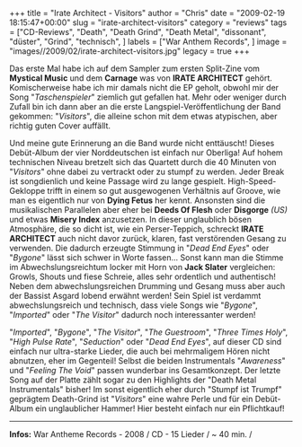 +++
title = "Irate Architect - Visitors"
author = "Chris"
date = "2009-02-19 18:15:47+00:00"
slug = "irate-architect-visitors"
category = "reviews"
tags = ["CD-Reviews", "Death", "Death Grind", "Death Metal", "dissonant", "düster", "Grind", "technisch", ]
labels = ["War Anthem Records", ]
image = "images//2009/02/irate-architect-visitors.jpg"
legacy = true
+++

Das erste Mal habe ich auf dem Sampler zum ersten Split-Zine vom **Mystical Music** und dem **Carnage** was von **IRATE ARCHITECT** gehört. Komischerweise habe ich mir damals nicht die EP geholt, obwohl mir der Song "_Taschenspieler_" ziemlich gut gefallen hat. Mehr oder weniger durch Zufall bin ich dann aber an die erste Langspiel-Veröffentlichung der Band gekommen: "_Visitors_", die alleine schon mit dem etwas atypischen, aber richtig guten Cover auffällt.

Und meine gute Erinnerung an die Band wurde nicht enttäuscht! Dieses Debüt-Album der vier Norddeutschen ist einfach nur Oberliga! Auf hohem technischen Niveau bretzelt sich das Quartett durch die 40 Minuten von "_Visitors_" ohne dabei zu vertrackt oder zu stumpf zu werden. Jeder Break ist songdienlich und keine Passage wird zu lange gespielt. High-Speed-Gekloppe trifft in einem so gut ausgewogenen Verhältnis auf Groove, wie man es eigentlich nur von **Dying Fetus** her kennt. Ansonsten sind die musikalischen Parallelen aber eher bei **Deeds Of Flesh** oder **Disgorge** _(US)_ und etwas **Misery Index** anzusetzen.
In dieser unglaublich bösen Atmosphäre, die so dicht ist, wie ein Perser-Teppich, schreckt **IRATE ARCHITECT** auch nicht davor zurück, klaren, fast verstörenden Gesang zu verwenden. Die dadurch erzeugte Stimmung in "_Dead End Eyes_" oder "_Bygone_" lässt sich schwer in Worte fassen...
Sonst kann man die Stimme im Abwechslungsreichtum locker mit Horn von **Jack Slater** vergleichen: Growls, Shouts und fiese Schreie, alles sehr ordentlich und authentisch!
Neben dem abwechslungsreichen Drumming und Gesang muss aber auch der Bassist Asgard lobend erwähnt werden! Sein Spiel ist verdammt abwechslungsreich und technisch, dass viele Songs wie "_Bygone_", "_Imported_" oder "_The Visitor_" dadurch noch interessanter werden!

"_Imported_", "_Bygone_", "_The Visitor_", "_The Guestroom_", "_Three Times Holy_", "_High Pulse Rate_", "_Seduction_" oder "_Dead End Eyes_", auf dieser CD sind einfach nur ultra-starke Lieder, die auch bei mehrmaligem Hören nicht abnutzen, eher im Gegenteil! Selbst die beiden Instrumentals "_Awareness_" und "_Feeling The Void_" passen wunderbar ins Gesamtkonzept. Der letzte Song auf der Platte zählt sogar zu den Highlights der "Death Metal Instrumentals" bisher!
Im sonst eigentlich eher durch "Stumpf ist Trumpf" geprägtem Death-Grind ist "_Visitors_" eine wahre Perle und für ein Debüt-Album ein unglaublicher Hammer! Hier besteht einfach nur ein Pflichtkauf!





---
**Infos:**
War Antheme Records - 2008 / 
CD - 15 Lieder / ~ 40 min. / 
